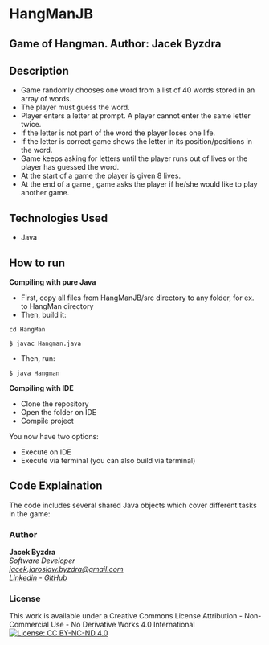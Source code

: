 # HangManJB
## Game of Hangman. Author: Jacek Byzdra


## Description  
- Game randomly chooses one word from a list of 40 words stored in an array of words.  
- The player must guess the word.  
- Player enters a letter at prompt. A player cannot enter the same letter twice.  
- If the letter is not part of the word the player loses one life.  
- If the letter is correct game shows the letter in its position/positions in the word.  
- Game keeps asking for letters until the player runs out of lives or the player has guessed the word.  
- At the start of a game the player is given 8 lives.  
- At the end of a game , game asks the player if he/she would like to play another game.  

## Technologies Used
- Java

## How to run 
**Compiling with pure Java**    

- First, copy all files from HangManJB/src  directory to any folder, for ex. to HangMan directory
- Then, build it:     
```   
cd HangMan 
```   
```   
$ javac Hangman.java 
```   

- Then, run:   
```   
$ java Hangman   
```     

**Compiling with IDE**   

- Clone the repository
- Open the folder on IDE
- Compile project

You now have two options:   

- Execute on IDE   
- Execute via terminal (you can also build via terminal)    

## Code Explaination
The code includes several shared Java objects which cover different tasks in the game:

### Author

**Jacek Byzdra**  
*Software Developer  
jacek.jaroslaw.byzdra@gmail.com  
[Linkedin](https://www.linkedin.com/in/jacek-byzdra/) - [GitHub](https://github.com/jacekbwwa)*

### License
This work is available under a Creative Commons License Attribution - Non-Commercial Use - No Derivative Works 4.0 International
[![License: CC BY-NC-ND 4.0](https://licensebuttons.net/l/by-nc-nd/4.0/80x15.png)](https://creativecommons.org/licenses/by-nc-nd/4.0/)
